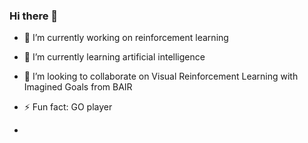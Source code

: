 ### Hi there 👋


- 🔭 I’m currently working on reinforcement learning
- 🌱 I’m currently learning artificial intelligence
- 👯 I’m looking to collaborate on Visual Reinforcement Learning with Imagined Goals from BAIR

- ⚡ Fun fact: GO player
- 
<!--
**rmb-github/rmb-github** is a ✨ _special_ ✨ repository because its `README.md` (this file) appears on your GitHub profile.

Here are some ideas to get you started:

- 🔭 I’m currently working on reinforcement learning
- 🌱 I’m currently learning artificial intelligence
- 👯 I’m looking to collaborate on Visual Reinforcement Learning with Imagined Goals from BAIR


- ⚡ Fun fact: GO player

